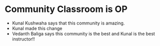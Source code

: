 # Community Classroom is OP

- Kunal Kushwaha says that this community is amazing.
- Kunal made this change
- Vedanth Baliga says this community is the best and Kunal is the best instructor!!
